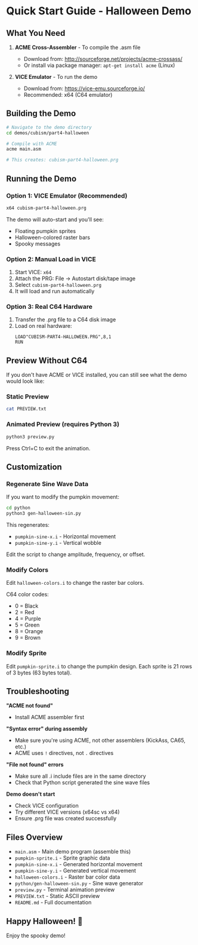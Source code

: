 # Quick Start Guide - Halloween Demo

## What You Need

1. **ACME Cross-Assembler** - To compile the .asm file
   - Download from: http://sourceforge.net/projects/acme-crossass/
   - Or install via package manager: `apt-get install acme` (Linux)

2. **VICE Emulator** - To run the demo
   - Download from: https://vice-emu.sourceforge.io/
   - Recommended: x64 (C64 emulator)

## Building the Demo

```bash
# Navigate to the demo directory
cd demos/cubism/part4-halloween

# Compile with ACME
acme main.asm

# This creates: cubism-part4-halloween.prg
```

## Running the Demo

### Option 1: VICE Emulator (Recommended)
```bash
x64 cubism-part4-halloween.prg
```

The demo will auto-start and you'll see:
- Floating pumpkin sprites
- Halloween-colored raster bars
- Spooky messages

### Option 2: Manual Load in VICE
1. Start VICE: `x64`
2. Attach the PRG: File → Autostart disk/tape image
3. Select `cubism-part4-halloween.prg`
4. It will load and run automatically

### Option 3: Real C64 Hardware
1. Transfer the .prg file to a C64 disk image
2. Load on real hardware:
   ```
   LOAD"CUBISM-PART4-HALLOWEEN.PRG",8,1
   RUN
   ```

## Preview Without C64

If you don't have ACME or VICE installed, you can still see what the demo would look like:

### Static Preview
```bash
cat PREVIEW.txt
```

### Animated Preview (requires Python 3)
```bash
python3 preview.py
```
Press Ctrl+C to exit the animation.

## Customization

### Regenerate Sine Wave Data
If you want to modify the pumpkin movement:

```bash
cd python
python3 gen-halloween-sin.py
```

This regenerates:
- `pumpkin-sine-x.i` - Horizontal movement
- `pumpkin-sine-y.i` - Vertical wobble

Edit the script to change amplitude, frequency, or offset.

### Modify Colors
Edit `halloween-colors.i` to change the raster bar colors.

C64 color codes:
- 0 = Black
- 2 = Red  
- 4 = Purple
- 5 = Green
- 8 = Orange
- 9 = Brown

### Modify Sprite
Edit `pumpkin-sprite.i` to change the pumpkin design.
Each sprite is 21 rows of 3 bytes (63 bytes total).

## Troubleshooting

**"ACME not found"**
- Install ACME assembler first

**"Syntax error" during assembly**
- Make sure you're using ACME, not other assemblers (KickAss, CA65, etc.)
- ACME uses `!` directives, not `.` directives

**"File not found" errors**
- Make sure all .i include files are in the same directory
- Check that Python script generated the sine wave files

**Demo doesn't start**
- Check VICE configuration
- Try different VICE versions (x64sc vs x64)
- Ensure .prg file was created successfully

## Files Overview

- `main.asm` - Main demo program (assemble this)
- `pumpkin-sprite.i` - Sprite graphic data
- `pumpkin-sine-x.i` - Generated horizontal movement
- `pumpkin-sine-y.i` - Generated vertical movement  
- `halloween-colors.i` - Raster bar color data
- `python/gen-halloween-sin.py` - Sine wave generator
- `preview.py` - Terminal animation preview
- `PREVIEW.txt` - Static ASCII preview
- `README.md` - Full documentation

## Happy Halloween! 🎃

Enjoy the spooky demo!
